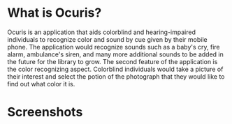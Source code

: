 # What is Ocuris?

Ocuris is an application that aids colorblind and hearing-impaired individuals to recognize color and sound by cue given by their mobile phone. The application would recognize sounds such as a baby's cry, fire alarm, ambulance's siren, and many more additional sounds to be added in the future for the library to grow. The second feature of the application is the color recognizing aspect. Colorblind individuals would take a picture of their interest and select the potion of the photograph that they would like to find out what color it is.

# Screenshots
